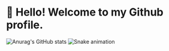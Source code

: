 # 👋 Hello! Welcome to my Github profile.
![Anurag's GitHub stats](https://github-readme-stats.vercel.app/api?username=anuraghazra&show_icons=true&theme=transparent)
![Snake animation](https://github.com/clorinho-blob/output/github-contribution-grid-snake.svg)

